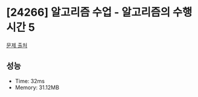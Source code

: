 # [24266] 알고리즘 수업 - 알고리즘의 수행 시간 5

[문제 출처](https://www.acmicpc.net/problem/24266)

## 성능

- Time: 32ms
- Memory: 31.12MB